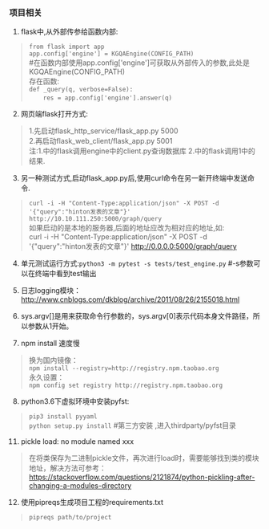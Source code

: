 ﻿### 项目相关

 1. flask中,从外部传参给函数内部:
>`from flask import app`<br>
`app.config['engine'] = KGQAEngine(CONFIG_PATH)` <br>
    \#在函数内部使用app.config['engine']可获取从外部传入的参数,此处是KGQAEngine(CONFIG_PATH) <br>
    存在函数:<br>
`def _query(q, verbose=False):` <br>
&emsp;&emsp;`res = app.config['engine'].answer(q)`
    
 2.  网页端flask打开方式:
 >1.先启动flask_http_service/flask_app.py 5000<br>
   2.再启动flask_web_client/flask_app.py 5001<br>
注:1.中的flask调用engine中的client.py查询数据库 2.中的flask调用1中的结果.

 3. 另一种测试方式,启动flask_app.py后,使用curl命令在另一新开终端中发送命令.
 >`curl -i -H "Content-Type:application/json" -X POST -d '{"query":"hinton发表的文章"}' http://10.10.111.250:5000/graph/query`<br>
 如果启动的是本地的服务器,后面的地址应改为相对应的地址,如:<br>
curl -i -H "Content-Type:application/json" -X POST -d '{"query":"hinton发表的文章"}' http://0.0.0.0:5000/graph/query

 4. 单元测试运行方式:`python3 -m pytest -s tests/test_engine.py` #-s参数可以在终端中看到test输出

 5. 日志logging模块：http://www.cnblogs.com/dkblog/archive/2011/08/26/2155018.html
 6.  sys.argv[]是用来获取命令行参数的，sys.argv[0]表示代码本身文件路径，所以参数从1开始。
 7.  npm install 速度慢 
>换为国内镜像：<br>
`npm install --registry=http://registry.npm.taobao.org`<br>
永久设置：<br>
`npm config set registry http://registry.npm.taobao.org `

 8. python3.6下虚拟环境中安装pyfst:
 >`pip3 install pyyaml`<br>
 >`python setup.py install` #第三方安装 ,进入thirdparty/pyfst目录

 11. pickle load: no module named xxx
 > 在将类保存为二进制pickle文件，再次进行load时，需要能够找到类的模块地址，解决方法可参考：https://stackoverflow.com/questions/2121874/python-pickling-after-changing-a-modules-directory

 12. 使用pipreqs生成项目工程的requirements.txt
 > `pipreqs path/to/project`